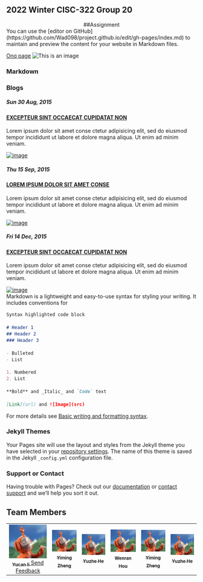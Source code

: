 ## 2022 Winter CISC-322 Group 20
<center>##Assignment</center>
You can use the [editor on GitHub](https://github.com/Wad098/project.github.io/edit/gh-pages/index.md) to maintain and preview the content for your website in Markdown files.

[Onq page](https://onq.queensu.ca/d2l/home/642417) 
![This is an image](https://github.com/Wad098/CISC-322_Group20/blob/gh-pages/233333.jpg)

### Markdown
<div id="blog" class="blog-section">
		   <div class="container">
		         <h3 class="tittle">Blogs</h3>
				 <div class="blog">
				   <div class="col-md-4 blog-text">
					   <h5>Sun 30 Aug, 2015</h5>
					   <a href="single.html"><h4>EXCEPTEUR SINT OCCAECAT CUPIDATAT NON</h4></a>
					   <p>Lorem ipsum dolor sit amet conse ctetur adipisicing elit, sed do eiusmod tempor incididunt ut labore et dolore magna aliqua. Ut enim ad minim veniam.</p>
				   </div>
					<div class="col-md-8 welcome-img">
					 <a href="single.html" class="mask"><img src="images/b1.jpg" alt="image" class="img-responsive zoom-img"></a>
					</div>
				   <div class="clearfix"> </div>
			   </div>
			    <div class="blog">
				 <div class="col-md-4 blog-text two">
					   <h5>Thu 15 Sep, 2015</h5>
					  <a href="single.html"><h4>LOREM IPSUM DOLOR SIT AMET CONSE</h4></a>
					   <p>Lorem ipsum dolor sit amet conse ctetur adipisicing elit, sed do eiusmod tempor incididunt ut labore et dolore magna aliqua. Ut enim ad minim veniam.</p>
				   </div>
					<div class="col-md-8 blog-img two">
					 <a href="single.html" class="mask"><img src="images/b2.jpg" alt="image" class="img-responsive zoom-img"></a>
					</div>
				   <div class="clearfix"> </div>
			   </div> 
			    <div class="blog">
				   <div class="col-md-4 blog-text">
					   <h5>Fri 14 Dec, 2015</h5>
					   <a href="single.html"><h4>EXCEPTEUR SINT OCCAECAT CUPIDATAT NON</h4></a>
					   <p>Lorem ipsum dolor sit amet conse ctetur adipisicing elit, sed do eiusmod tempor incididunt ut labore et dolore magna aliqua. Ut enim ad minim veniam.</p>
				   </div>
					<div class="col-md-8 welcome-img">
					 <a href="single.html" class="mask"><img src="images/b3.jpg" alt="image" class="img-responsive zoom-img"></a>
					</div>
				   <div class="clearfix"> </div>
			   </div>
		</div>
	</div>
Markdown is a lightweight and easy-to-use syntax for styling your writing. It includes conventions for

```markdown
Syntax highlighted code block

# Header 1
## Header 2
### Header 3

- Bulleted
- List

1. Numbered
2. List

**Bold** and _Italic_ and `Code` text

[Link](url) and ![Image](src)
```

For more details see [Basic writing and formatting syntax](https://docs.github.com/en/github/writing-on-github/getting-started-with-writing-and-formatting-on-github/basic-writing-and-formatting-syntax).

### Jekyll Themes

Your Pages site will use the layout and styles from the Jekyll theme you have selected in your [repository settings](https://github.com/Wad098/project.github.io/settings/pages). The name of this theme is saved in the Jekyll `_config.yml` configuration file.

### Support or Contact

Having trouble with Pages? Check out our [documentation](https://docs.github.com/categories/github-pages-basics/) or [contact support](https://support.github.com/contact) and we’ll help you sort it out.
## Team Members
<table>
    <tr>
      <td align="center"><a href="https://github.com/BlairLi"><img src="touxiang.jpg" width="100px;" alt=""/><br /><sub><b>Yucan li</b></sub></a><a href = "mailto:abc@example.com?subject = Feedback&body = Message">
        Send Feedback
        </a></td>
      <td align="center"><a href="https://github.com/Wad098"><img src="touxiang.jpg" width="100px;" alt=""/><br /><sub><b>Yiming Zheng</b></sub></a></td>
      <td align="center"><a href="https://github.com/hrzzdhyz"><img src="touxiang.jpg" width="100px;" alt=""/><br /><sub><b>Yuzhe He</b></sub></a></td>
      <td align="center"><a href="https://github.com/BrightAurora138"><img src="touxiang.jpg" width="100px;" alt=""/><br /><sub><b>Wenran Hou</b></sub></a></td>
      <td align="center"><a href="https://github.com/leordsong"><img src="touxiang.jpg" width="100px;" alt=""/><br /><sub><b>Yiming Zheng</b></sub></a></td>
      <td align="center"><a href=""><img src="touxiang.jpg" width="100px;" alt=""/><br /><sub><b>Yuzhe He</b></sub></a></td>
    </tr>
  </table>

